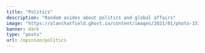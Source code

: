 ```yaml
---
title: "Politics"
description: "Random asides about politics and global affairs"
image: "https://alanchatfield.ghost.io/content/images/2021/01/photo-1534322904425-1bca0e9211e8-1.jpg"
banner: dark
type: "posts"
url: /opinion/politics
---
```

